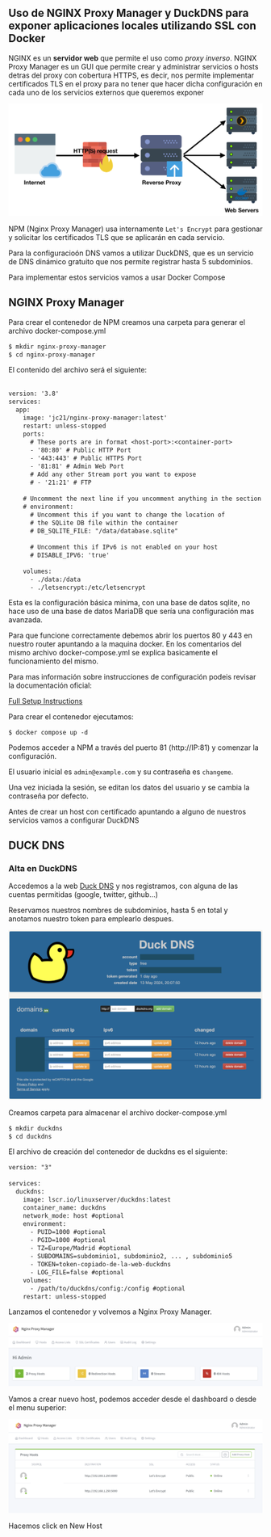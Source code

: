 ## Uso de NGINX Proxy Manager y DuckDNS para exponer aplicaciones locales utilizando SSL con Docker 

 NGINX es un **servidor web** que permite el uso como *proxy inverso*. NGINX Proxy Manager es un GUI que permite 
crear y administrar servicios o hosts detras del proxy con cobertura HTTPS, es decir, nos permite implementar 
certificados TLS en el proxy para no tener que hacer dicha configuración en cada uno de los servicios externos
que queremos exponer

 ![Nginx Inverse Proxy](img/reverseproxy.png)

NPM (Nginx Proxy Manager) usa internamente `Let's Encrypt` para gestionar y solicitar los certificados TLS que se 
aplicarán en cada servicio.

Para la configuracioón DNS vamos a utilizar DuckDNS, que es un servicio de DNS dinámico gratuito que nos permite 
registrar hasta 5 subdominios.
 
Para implementar estos servicios vamos a usar Docker Compose

## NGINX Proxy Manager

Para crear el contenedor de NPM creamos una carpeta para generar el archivo docker-compose.yml

```console
$ mkdir nginx-proxy-manager
$ cd nginx-proxy-manager

```
El contenido del archivo será el siguiente:

```docker

version: '3.8'
services:
  app:
    image: 'jc21/nginx-proxy-manager:latest'
    restart: unless-stopped
    ports:
      # These ports are in format <host-port>:<container-port>
      - '80:80' # Public HTTP Port
      - '443:443' # Public HTTPS Port
      - '81:81' # Admin Web Port
      # Add any other Stream port you want to expose
      # - '21:21' # FTP

    # Uncomment the next line if you uncomment anything in the section
    # environment:
      # Uncomment this if you want to change the location of
      # the SQLite DB file within the container
      # DB_SQLITE_FILE: "/data/database.sqlite"

      # Uncomment this if IPv6 is not enabled on your host
      # DISABLE_IPV6: 'true'

    volumes:
      - ./data:/data
      - ./letsencrypt:/etc/letsencrypt
```

Esta es la configuración básica minima, con una base de datos sqlite, no hace uso de una base de datos MariaDB que 
sería una configuración mas avanzada.

Para que funcione correctamente debemos abrir los puertos 80 y 443 en nuestro router apuntando a la maquina docker.
En los comentarios del mismo archivo docker-compose.yml se explica basicamente el funcionamiento del mismo.

Para mas información sobre instrucciones de configuración podeis revisar la documentación oficial:

[Full Setup Instructions](https://nginxproxymanager.com/setup/)

Para crear el contenedor ejecutamos:

```console
$ docker compose up -d

```
Podemos acceder a NPM a través del puerto 81 (http://IP:81) y comenzar la configuración.

El usuario inicial es `admin@example.com` y su contraseña es `changeme`.

Una vez iniciada la sesión, se editan los datos del usuario y se cambia la contraseña por defecto.

Antes de crear un host con certificado apuntando a alguno de nuestros servicios vamos a configurar DuckDNS

## DUCK DNS

### Alta en DuckDNS

Accedemos a la web [Duck DNS](https://www.duckdns.org) y nos registramos, con alguna de las cuentas permitidas (google, twitter, github...)

Reservamos nuestros nombres de subdominios, hasta 5 en total y anotamos nuestro token para emplearlo despues.

![DuckDNS](img/duckdns.png)

Creamos carpeta para almacenar el archivo docker-compose.yml

```console
$ mkdir duckdns
$ cd duckdns

```
El archivo de creación del contenedor de duckdns es el siguiente:

```docker
version: "3"

services:
  duckdns:
    image: lscr.io/linuxserver/duckdns:latest
    container_name: duckdns
    network_mode: host #optional
    environment:
      - PUID=1000 #optional
      - PGID=1000 #optional
      - TZ=Europe/Madrid #optional
      - SUBDOMAINS=subdominio1, subdominio2, ... , subdominio5
      - TOKEN=token-copiado-de-la-web-duckdns
      - LOG_FILE=false #optional
    volumes:
      - /path/to/duckdns/config:/config #optional
    restart: unless-stopped

```
Lanzamos el contenedor y volvemos a Nginx Proxy Manager.

![NPM](img/npm-01.png)

Vamos a crear nuevo host, podemos acceder desde el dashboard o desde el menu superior:

![NPM](img/npm.png)

Hacemos click en New Host





